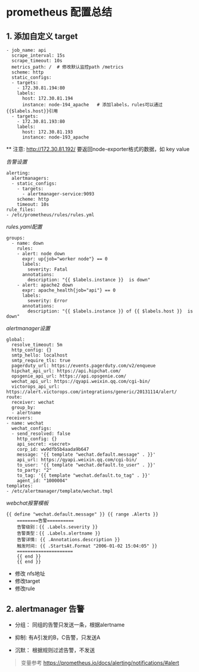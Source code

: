 # prometheus 配置总结

## 1. 添加自定义 target

```
- job_name: api
  scrape_interval: 15s
  scrape_timeout: 10s
  metrics_path: /  # 修改默认监控path /metrics
  scheme: http
  static_configs:
  - targets:
    - 172.30.81.194:80
    labels:
      host: 172.30.81.194     
      instance: node-194_apache   # 添加labels，rules可以通过{{$labels.host}}引用
  - targets:
    - 172.30.81.193:80
    labels:
      host: 172.30.81.193
      instance: node-193_apache
```

** 注意: http://172.30.81.192/ 要返回node-exporter格式的数据，如 key value

*告警设置*

```
alerting:
  alertmanagers:
  - static_configs:
    - targets:
      - alertmanager-service:9093
    scheme: http
    timeout: 10s
rule_files:
- /etc/prometheus/rules/rules.yml
```

*rules.yaml配置*

```
groups:
  - name: down
    rules:
    - alert: node down
      expr: up{job="worker node"} == 0
      labels:
        severity: Fatal
      annotations:
        description: "{{ $labels.instance }}  is down"
    - alert: apache2 down
      expr: apache_health{job="api"} == 0
      labels:
        severity: Error
      annotations:
        description: "{{ $labels.instance }} of {{ $labels.host }}  is down"
```


*alertmanager设置*

```
global:
  resolve_timeout: 5m
  http_config: {}
  smtp_hello: localhost
  smtp_require_tls: true
  pagerduty_url: https://events.pagerduty.com/v2/enqueue
  hipchat_api_url: https://api.hipchat.com/
  opsgenie_api_url: https://api.opsgenie.com/
  wechat_api_url: https://qyapi.weixin.qq.com/cgi-bin/
  victorops_api_url: https://alert.victorops.com/integrations/generic/20131114/alert/
route:
  receiver: wechat
  group_by:
  - alertname
receivers:
- name: wechat
  wechat_configs:
  - send_resolved: false
    http_config: {}
    api_secret: <secret>
    corp_id: ww9dfb5b4aada9b647
    message: '{{ template "wechat.default.message" . }}'
    api_url: https://qyapi.weixin.qq.com/cgi-bin/
    to_user: '{{ template "wechat.default.to_user" . }}'
    to_party: "2"
    to_tag: '{{ template "wechat.default.to_tag" . }}'
    agent_id: "1000004"
templates:
- /etc/alertmanager/template/wechat.tmpl
```

*webchat报警模板*

```
{{ define "wechat.default.message" }} {{ range .Alerts }}
    ========告警========== 
    告警级别：{{ .Labels.severity }} 
    告警类型：{{ .Labels.alertname }} 
    告警详情: {{ .Annotations.description }} 
    触发时间: {{ .StartsAt.Format "2006-01-02 15:04:05" }} 
    ===================== 
    {{ end }} 
    {{ end }}
```

* 修改 nfs地址
* 修改target
* 修改rule


## 2. alertmanager 告警

* 分组： 同组的告警只发送一条，根据alertname

* 抑制:  有A引发的B，C告警，只发送A

* 沉默： 根据规则过滤告警，不发送

> 变量参考 https://prometheus.io/docs/alerting/notifications/#alert
